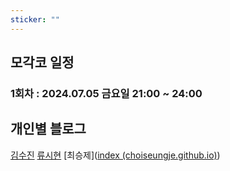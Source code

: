 ```yaml
---
sticker: ""
---
```

## 모각코 일정

### 1회차 : 2024.07.05 금요일 21:00 ~ 24:00


## 개인별 블로그
[김수진](https://wldwlddl.github.io/)
[류시현](https://ryuuhyun.github.io/index.html)
[최승제]([index (choiseungje.github.io)](https://choiseungje.github.io/choiseungje-%EA%B0%9C%EC%9D%B8/))







